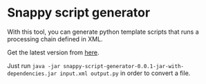 # Snappy script generator

With this tool, you can generate python template scripts that runs a
processing chain defined in XML.

Get the latest version from [here](https://nexus.terrestris.de/#browse/browse:public:de%2Fterrestris%2Fsnappy-script-generator).

Just run `java -jar snappy-script-generator-0.0.1-jar-with-dependencies.jar input.xml output.py` in order to convert a file.
